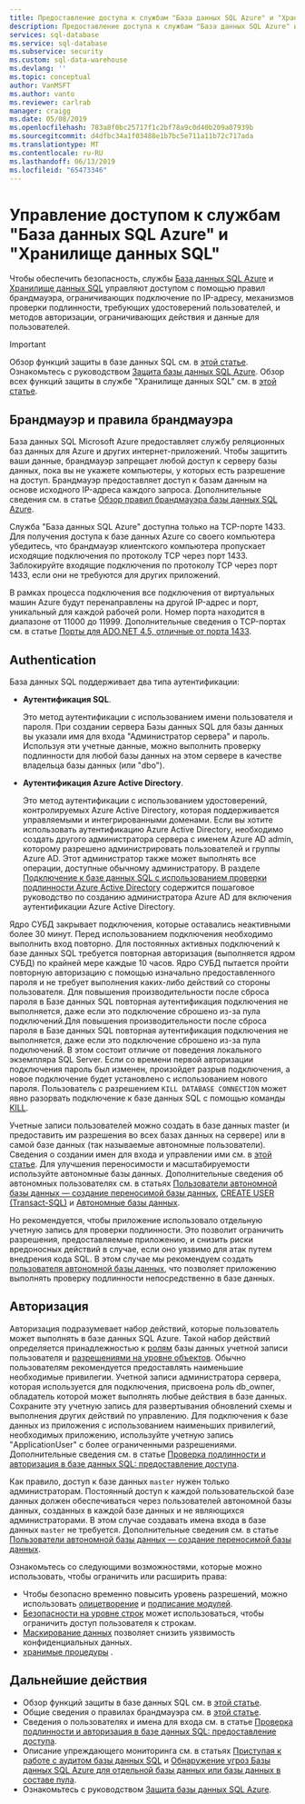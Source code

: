 ```yaml
---
title: Предоставление доступа к службам "База данных SQL Azure" и "Хранилище данных SQL" | Документация Майкрософт
description: Предоставление доступа к службам "База данных SQL Azure" и "Хранилище данных SQL".
services: sql-database
ms.service: sql-database
ms.subservice: security
ms.custom: sql-data-warehouse
ms.devlang: ''
ms.topic: conceptual
author: VanMSFT
ms.author: vanto
ms.reviewer: carlrab
manager: craigg
ms.date: 05/08/2019
ms.openlocfilehash: 783a8f0bc25717f1c2bf78a9c0d40b209a07939b
ms.sourcegitcommit: d4dfbc34a1f03488e1b7bc5e711a11b72c717ada
ms.translationtype: MT
ms.contentlocale: ru-RU
ms.lasthandoff: 06/13/2019
ms.locfileid: "65473346"
---
```

# <a name="azure-sql-database-and-sql-data-warehouse-access-control"></a>Управление доступом к службам "База данных SQL Azure" и "Хранилище данных SQL"

Чтобы обеспечить безопасность, службы [База данных SQL Azure](sql-database-technical-overview.md) и [Хранилище данных SQL](../sql-data-warehouse/sql-data-warehouse-overview-what-is.md) управляют доступом с помощью правил брандмауэра, ограничивающих подключение по IP-адресу, механизмов проверки подлинности, требующих удостоверений пользователей, и методов авторизации, ограничивающих действия и данные для пользователей. 

> [!IMPORTANT]
> Обзор функций защиты в базе данных SQL см. в [этой статье](sql-database-security-overview.md). Ознакомьтесь с руководством [Защита базы данных SQL Azure](sql-database-security-tutorial.md). Обзор всех функций защиты в службе "Хранилище данных SQL" см. в [этой статье](../sql-data-warehouse/sql-data-warehouse-overview-manage-security.md).

## <a name="firewall-and-firewall-rules"></a>Брандмауэр и правила брандмауэра

База данных SQL Microsoft Azure предоставляет службу реляционных баз данных для Azure и других интернет-приложений. Чтобы защитить ваши данные, брандмауэр запрещает любой доступ к серверу базы данных, пока вы не укажете компьютеры, у которых есть разрешение на доступ. Брандмауэр предоставляет доступ к базам данным на основе исходного IP-адреса каждого запроса. Дополнительные сведения см. в статье [Обзор правил брандмауэра базы данных SQL Azure](sql-database-firewall-configure.md).

Служба "База данных SQL Azure" доступна только на TCP-порте 1433. Для получения доступа к базе данных Azure со своего компьютера убедитесь, что брандмауэр клиентского компьютера пропускает исходящие подключения по протоколу TCP через порт 1433. Заблокируйте входящие подключения по протоколу TCP через порт 1433, если они не требуются для других приложений. 

В рамках процесса подключения все подключения от виртуальных машин Azure будут перенаправлены на другой IP-адрес и порт, уникальный для каждой рабочей роли. Номер порта находится в диапазоне от 11000 до 11999. Дополнительные сведения о TCP-портах см. в статье [Порты для ADO.NET 4.5, отличные от порта 1433](sql-database-develop-direct-route-ports-adonet-v12.md).

## <a name="authentication"></a>Authentication

База данных SQL поддерживает два типа аутентификации:

- **Аутентификация SQL**.

  Это метод аутентификации с использованием имени пользователя и пароля. При создании сервера Базы данных SQL для базы данных вы указали имя для входа "Администратор сервера" и пароль. Используя эти учетные данные, можно выполнить проверку подлинности для любой базы данных на этом сервере в качестве владельца базы данных (или "dbo"). 
- **Аутентификация Azure Active Directory**.

  Это метод аутентификации с использованием удостоверений, контролируемых Azure Active Directory, которая поддерживается управляемыми и интегрированными доменами. Если вы хотите использовать аутентификацию Azure Active Directory, необходимо создать другого администратора сервера с именем Azure AD admin, которому разрешено администрировать пользователей и группы Azure AD. Этот администратор также может выполнять все операции, доступные обычному администратору. В разделе [Подключение к базе данных SQL с использованием проверки подлинности Azure Active Directory](sql-database-aad-authentication.md) содержится пошаговое руководство по созданию администратора Azure AD для включения аутентификации Azure Active Directory.

Ядро СУБД закрывает подключения, которые оставались неактивными более 30 минут. Перед использованием подключения необходимо выполнить вход повторно. Для постоянных активных подключений к базе данных SQL требуется повторная авторизация (выполняется ядром СУБД) по крайней мере каждые 10 часов. Ядро СУБД пытается пройти повторную авторизацию с помощью изначально предоставленного пароля и не требует выполнения каких-либо действий со стороны пользователя. Для повышения производительности после сброса пароля в Базе данных SQL повторная аутентификация подключения не выполняется, даже если это подключение сброшено из-за пула подключений.Для повышения производительности после сброса пароля в Базе данных SQL повторная аутентификация подключения не выполняется, даже если это подключение сброшено из-за пула подключений. В этом состоит отличие от поведения локального экземпляра SQL Server. Если со времени первой авторизации подключения пароль был изменен, произойдет разрыв подключения, а новое подключение будет установлено с использованием нового пароля. Пользователь с разрешением `KILL DATABASE CONNECTION` может явно разорвать подключение к базе данных SQL с помощью команды [KILL](https://docs.microsoft.com/sql/t-sql/language-elements/kill-transact-sql).

Учетные записи пользователей можно создать в базе данных master (и предоставить им разрешения во всех базах данных на сервере) или в самой базе данных (так называемые автономные пользователи). Сведения о создании имен для входа и управлении ими см. в [этой статье](sql-database-manage-logins.md). Для улучшения переносимости и масштабируемости используйте автономные базы данных. Дополнительные сведения об автономных пользователях см. в статьях [Пользователи автономной базы данных — создание переносимой базы данных](https://docs.microsoft.com/sql/relational-databases/security/contained-database-users-making-your-database-portable), [CREATE USER (Transact-SQL)](https://docs.microsoft.com/sql/t-sql/statements/create-user-transact-sql) и [Автономные базы данных](https://docs.microsoft.com/sql/relational-databases/databases/contained-databases).

Но рекомендуется, чтобы приложение использовало отдельную учетную запись для проверки подлинности. Это позволит ограничить разрешения, предоставляемые приложению, и снизить риски вредоносных действий в случае, если оно уязвимо для атак путем внедрения кода SQL. В этом случае мы рекомендуем создать [пользователя автономной базы данных](https://docs.microsoft.com/sql/relational-databases/security/contained-database-users-making-your-database-portable), что позволяет приложению выполнять проверку подлинности непосредственно в базе данных. 

## <a name="authorization"></a>Авторизация

Авторизация подразумевает набор действий, которые пользователь может выполнять в базе данных SQL Azure. Такой набор действий определяется принадлежностью к [ролям](https://docs.microsoft.com/sql/relational-databases/security/authentication-access/database-level-roles) базы данных учетной записи пользователя и [разрешениями на уровне объектов](https://docs.microsoft.com/sql/relational-databases/security/permissions-database-engine). Обычно пользователям рекомендуется предоставлять наименьшие необходимые привилегии. Учетной записи администратора сервера, которая используется для подключения, присвоена роль db_owner, обладатель которой может выполнять любые действия в базе данных. Сохраните эту учетную запись для развертывания обновлений схемы и выполнения других действий по управлению. Для подключения к базе данных из приложения с использованием наименьших привилегий, необходимых приложению, используйте учетную запись "ApplicationUser" с более ограниченными разрешениями. Дополнительные сведения см. в статье [Проверка подлинности и авторизация в базе данных SQL: предоставление доступа](sql-database-manage-logins.md).

Как правило, доступ к базе данных `master` нужен только администраторам. Постоянный доступ к каждой пользовательской базе данных должен обеспечиваться через пользователей автономной базы данных, созданных в каждой базе данных и не являющихся администраторами. В этом случае создавать имена входа в базе данных `master` не требуется. Дополнительные сведения см. в статье [Пользователи автономной базы данных — создание переносимой базы данных](https://docs.microsoft.com/sql/relational-databases/security/contained-database-users-making-your-database-portable).

Ознакомьтесь со следующими возможностями, которые можно использовать, чтобы ограничить или расширить права:

- Чтобы безопасно временно повысить уровень разрешений, можно использовать [олицетворение](https://docs.microsoft.com/dotnet/framework/data/adonet/sql/customizing-permissions-with-impersonation-in-sql-server) и [подписание модулей](https://docs.microsoft.com/dotnet/framework/data/adonet/sql/signing-stored-procedures-in-sql-server).
- [Безопасности на уровне строк](https://docs.microsoft.com/sql/relational-databases/security/row-level-security) может использоваться, чтобы ограничить доступ пользователя к строкам.
- [Маскирование данных](sql-database-dynamic-data-masking-get-started.md) позволяет снизить уязвимость конфиденциальных данных.
- [хранимые процедуры](https://docs.microsoft.com/sql/relational-databases/stored-procedures/stored-procedures-database-engine) .

## <a name="next-steps"></a>Дальнейшие действия

- Обзор функций защиты в базе данных SQL см. в [этой статье](sql-database-security-overview.md).
- Общие сведения о правилах брандмауэра см. в [этой статье](sql-database-firewall-configure.md).
- Сведения о пользователях и имена для входа см. в статье [Проверка подлинности и авторизация в базе данных SQL: предоставление доступа](sql-database-manage-logins.md). 
- Описание упреждающего мониторинга см. в статьях [Приступая к работе с аудитом базы данных SQL](sql-database-auditing.md) и [Обнаружение угроз Базы данных SQL Azure для отдельной базы данных или базы данных в составе пула](sql-database-threat-detection.md).
- Ознакомьтесь с руководством [Защита базы данных SQL Azure](sql-database-security-tutorial.md).
